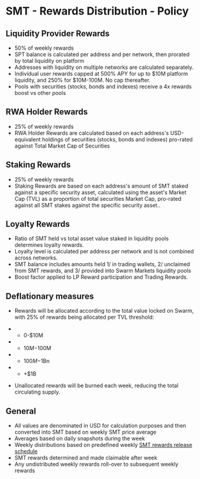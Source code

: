 # SMT - Rewards Distribution - Policy

## Liquidity Provider Rewards
* 50% of weekly rewards
* SPT balance is calculated per address and per network, then prorated by total liquidity on platform
* Addresses with liquidity on multiple networks are calculated separately.
* Individual user rewards capped at 500% APY for up to $10M platform liquidity, and 250% for $10M-100M. No cap thereafter.
* Pools with securities (stocks, bonds and indexes) receive a 4x rewards boost vs other pools

## RWA Holder Rewards
* 25% of weekly rewards
* RWA Holder Rewards are calculated based on each address's USD-equivalent holdings of securities (stocks, bonds and indexes) pro-rated against Total Market Cap of Securities 

## Staking Rewards
* 25% of weekly rewards
* Staking Rewards are based on each address's amount of SMT staked against a specific security asset, calculated using the asset's Market Cap (TVL) as a proportion of total securities Market Cap, pro-rated against all SMT stakes against the specific security asset.. 

## Loyalty Rewards
* Ratio of SMT held vs total asset value staked in liquidity pools determines loyalty rewards.
* Loyalty level is calculated per address per network and is not combined across networks.
* SMT balance includes amounts held 1/ in trading wallets, 2/ unclaimed from SMT rewards, and 3/ provided into Swarm Markets liquidity pools 
* Boost factor applied to LP Reward participation and Trading Rewards.

## Deflationary measures
* Rewards will be allocated according to the total value locked on Swarm, with 25% of rewards being allocated per TVL threshold:
- - 0-$10M
- - $10M-$100M
- - $100M-$1Bn
- - +$1B
* Unallocated rewards will be burned each week, reducing the total circulating supply.

## General
* All values are denominated in USD for calculation purposes and then converted into SMT based on weekly SMT price average
* Averages based on daily snapshots during the week
* Weekly distributions based on predefined weekly [SMT rewards release schedule](https://docs.google.com/spreadsheets/d/13XTheJLsMDjeZUs9HGYUkjN6hA5BtsA-u6oRMrf24Ug/edit#gid=1658174309)
* SMT rewards determined and made claimable after week 
* Any undistributed weekly rewards roll-over to subsequent weekly rewards

